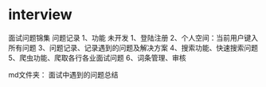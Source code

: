 # interview
面试问题锦集
问题记录
1、功能
未开发
1、登陆注册
2、个人空间：当前用户键入所有问题
3、问题记录、记录遇到的问题及解决方案
4、搜索功能、快速搜索问题
5、爬虫功能、爬取各行各业面试问题
6、词条管理、审核


md文件夹：
面试中遇到的问题总结
